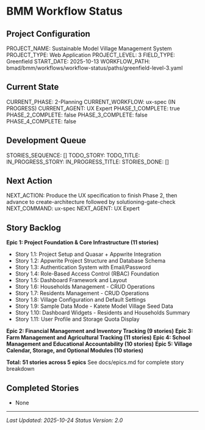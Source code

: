 # BMM Workflow Status

## Project Configuration

PROJECT_NAME: Sustainable Model Village Management System
PROJECT_TYPE: Web Application
PROJECT_LEVEL: 3
FIELD_TYPE: Greenfield
START_DATE: 2025-10-13
WORKFLOW_PATH: bmad/bmm/workflows/workflow-status/paths/greenfield-level-3.yaml

## Current State

CURRENT_PHASE: 2-Planning
CURRENT_WORKFLOW: ux-spec (IN PROGRESS)
CURRENT_AGENT: UX Expert
PHASE_1_COMPLETE: true
PHASE_2_COMPLETE: false
PHASE_3_COMPLETE: false
PHASE_4_COMPLETE: false

## Development Queue

STORIES_SEQUENCE: []
TODO_STORY: 
TODO_TITLE: 
IN_PROGRESS_STORY: 
IN_PROGRESS_TITLE: 
STORIES_DONE: []

## Next Action

NEXT_ACTION: Produce the UX specification to finish Phase 2, then advance to create-architecture followed by solutioning-gate-check
NEXT_COMMAND: ux-spec
NEXT_AGENT: UX Expert

## Story Backlog

**Epic 1: Project Foundation & Core Infrastructure (11 stories)**
- Story 1.1: Project Setup and Quasar + Appwrite Integration
- Story 1.2: Appwrite Project Structure and Database Schema
- Story 1.3: Authentication System with Email/Password
- Story 1.4: Role-Based Access Control (RBAC) Foundation
- Story 1.5: Dashboard Framework and Layout
- Story 1.6: Households Management - CRUD Operations
- Story 1.7: Residents Management - CRUD Operations
- Story 1.8: Village Configuration and Default Settings
- Story 1.9: Sample Data Mode - Katete Model Village Seed Data
- Story 1.10: Dashboard Widgets - Residents and Households Summary
- Story 1.11: User Profile and Storage Quota Display

**Epic 2: Financial Management and Inventory Tracking (9 stories)**
**Epic 3: Farm Management and Agricultural Tracking (11 stories)**
**Epic 4: School Management and Educational Accountability (10 stories)**
**Epic 5: Village Calendar, Storage, and Optional Modules (10 stories)**

**Total: 51 stories across 5 epics**
See docs/epics.md for complete story breakdown

## Completed Stories

- None

---

_Last Updated: 2025-10-24_
_Status Version: 2.0_
